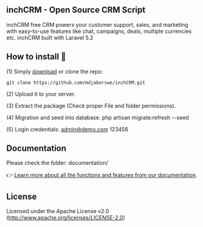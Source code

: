 ## inchCRM - Open Source CRM Script

inchCRM free CRM powers your customer support, sales, and marketing with easy-to-use features like chat, campaigns, deals, multiple currencies etc. inchCRM  built with Laravel 5.2

## How to install 🤔
(1) Simply [download](https://github.com/mdjaberswe/inchCRM/archive/master.zip) or clone the repo:
```
git clone https://github.com/mdjaberswe/inchCRM.git
```

(2)  Upload it to your server.

(3)  Extract the package (Check proper File and folder permissions).

(4)  Migration and seed into database.
     php artisan migrate:refresh --seed

(5)  Login credentials: 
     admin@demo.com
     123456

## Documentation

Please check the folder: documentation/

👉 [Learn more about all the functions and features from our documentation](http://github.com/mdjaber.swe/docs/inchcrm/).

## License

Licensed under the Apache License v2.0 (http://www.apache.org/licenses/LICENSE-2.0)
